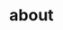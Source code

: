---
lang: en
title: about
layout: about

name: Along
value1: ""
value2: "Tech Stack: Go、C#、Swift"
value3: "Sharing technology, open-source projects, and daily life"

item1: "Social Platform"
item2: "Contact me"
---